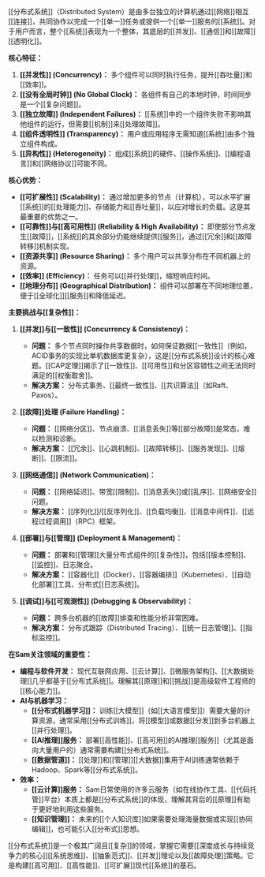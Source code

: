 [[分布式系统]]（Distributed System）是由多台独立的计算机通过[[网络]]相互[[连接]]，共同协作以完成一个[[单一]]任务或提供一个[[单一]]服务的[[系统]]。对于用户而言，整个[[系统]]表现为一个整体，其底层的[[并发]]、[[通信]]和[[故障]][[透明化]]。

**核心特征：**

1.  **[[并发性]] (Concurrency)：** 多个组件可以同时执行任务，提升[[吞吐量]]和[[效率]]。
2.  **[[没有全局时钟]] (No Global Clock)：** 各组件有自己的本地时钟，时间同步是一个[[复杂问题]]。
3.  **[[独立故障]] (Independent Failures)：** [[系统]]中的一个组件失败不影响其他组件的运行，但需要[[机制]]来[[处理故障]]。
4.  **[[组件透明性]] (Transparency)：** 用户或应用程序无需知道[[系统]]由多个独立组件构成。
5.  **[[异构性]] (Heterogeneity)：** 组成[[系统]]的硬件、[[操作系统]]、[[编程语言]]和[[网络协议]]可能不同。

**核心优势：**

*   **[[可扩展性]] (Scalability)：** 通过增加更多的节点（计算机），可以水平扩展[[系统]]的[[处理能力]]、存储能力和[[吞吐量]]，以应对增长的负载。这是其最重要的优势之一。
*   **[[可靠性]]与[[高可用性]] (Reliability & High Availability)：** 即使部分节点发生[[故障]]，[[系统]]的其余部分仍能继续提供[[服务]]，通过[[冗余]]和[[故障转移]]机制实现。
*   **[[资源共享]] (Resource Sharing)：** 多个用户可以共享分布在不同机器上的资源。
*   **[[效率]] (Efficiency)：** 任务可以[[并行处理]]，缩短响应时间。
*   **[[地理分布]] (Geographical Distribution)：** 组件可以部署在不同地理位置，便于[[全球化]][[服务]]和降低延迟。

**主要挑战与[[复杂性]]：**

1.  **[[并发]]与[[一致性]] (Concurrency & Consistency)：**
    *   **问题：** 多个节点同时操作共享数据时，如何保证数据[[一致性]]（例如，ACID事务的实现比单机数据库更复杂），这是[[分布式系统]]设计的核心难题。[[CAP定理]]揭示了[[一致性]]、[[可用性]]和分区容错性之间无法同时满足的[[权衡取舍]]。
    *   **解决方案：** 分布式事务、[[最终一致性]]、[[共识算法]]（如Raft、Paxos）。

2.  **[[故障]]处理 (Failure Handling)：**
    *   **问题：** [[网络分区]]、节点崩溃、[[消息丢失]]等[[部分故障]]是常态，难以检测和诊断。
    *   **解决方案：** [[冗余]]、[[心跳机制]]、[[故障转移]]、[[服务发现]]、[[熔断]]、[[限流]]。

3.  **[[网络通信]] (Network Communication)：**
    *   **问题：** [[网络延迟]]、带宽[[限制]]、[[消息丢失]]或[[乱序]]、[[网络安全]]问题。
    *   **解决方案：** [[序列化]]/[[反序列化]]、[[负载均衡]]、[[消息中间件]]、[[远程过程调用]]（RPC）框架。

4.  **[[部署]]与[[管理]] (Deployment & Management)：**
    *   **问题：** 部署和[[管理]]大量分布式组件的[[复杂性]]，包括[[版本控制]]、[[监控]]、日志聚合。
    *   **解决方案：** [[容器化]]（Docker）、[[容器编排]]（Kubernetes）、[[自动化部署]]工具、分布式[[日志系统]]。

5.  **[[调试]]与[[可观测性]] (Debugging & Observability)：**
    *   **问题：** 跨多台机器的[[故障]]排查和性能分析非常困难。
    *   **解决方案：** 分布式跟踪（Distributed Tracing）、[[统一日志管理]]、[[指标监控]]。

**在Sam关注领域的重要性：**

*   **编程与软件开发：** 现代互联网应用、[[云计算]]、[[微服务架构]]、[[大数据处理]]几乎都基于[[分布式系统]]。理解其[[原理]]和[[挑战]]是高级软件工程师的[[核心能力]]。
*   **AI与机器学习：**
    *   **[[分布式机器学习]]：** 训练[[大模型]]（如[[大语言模型]]）需要大量的计算资源，通常采用[[分布式训练]]，将[[模型]]或数据[[分发]]到多台机器上[[并行处理]]。
    *   **[[AI推理]]服务：** 部署[[高性能]]、[[高可用]]的AI推理[[服务]]（尤其是面向大量用户的）通常需要构建[[分布式系统]]。
    *   **[[数据管道]]：** [[处理]]和[[管理]][[大数据]]集用于AI训练通常依赖于Hadoop、Spark等[[分布式系统]]。
*   **效率：**
    *   **[[云计算]]服务：** Sam日常使用的许多云服务（如在线协作工具、[[代码托管]]平台）本质上都是[[分布式系统]]的体现，理解其背后的[[原理]]有助于更好地利用这些服务。
    *   **[[知识管理]]：** 未来的[[个人知识库]]如果需要处理海量数据或实现[[协同编辑]]，也可能引入[[分布式]]思想。

[[分布式系统]]是一个极其广阔且[[复杂]]的领域，掌握它需要[[深度成长与持续竞争力的核心]][[系统思维]]、[[抽象范式]]、[[并发]]理论以及[[故障处理]]策略。它是构建[[高可用]]、[[高性能]]、[[可扩展]]现代[[系统]]的基石。